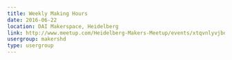 ```yaml
---
title: Weekly Making Hours
date: 2016-06-22
location: DAI Makerspace, Heidelberg
link: http://www.meetup.com/Heidelberg-Makers-Meetup/events/xtqvnlyvjbdc/
usergroup: makershd
type: usergroup
---
```

